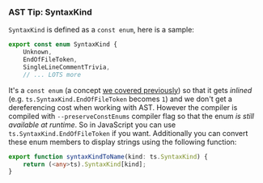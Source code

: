 ### AST Tip: SyntaxKind

`SyntaxKind` is defined as a `const enum`, here is a sample: 

```ts
export const enum SyntaxKind {
    Unknown,
    EndOfFileToken,
    SingleLineCommentTrivia,
    // ... LOTS more
```

It's a `const enum` (a concept [we covered previously](../enums.md)) so that it gets *inlined* (e.g. `ts.SyntaxKind.EndOfFileToken` becomes `1`) and we don't get a dereferencing cost when working with AST. However the compiler is compiled with `--preserveConstEnums` compiler flag so that the enum *is still available at runtime*. So in JavaScript you can use `ts.SyntaxKind.EndOfFileToken` if you want. Additionally you can convert these enum members to display strings using the following function: 

```ts
export function syntaxKindToName(kind: ts.SyntaxKind) {
    return (<any>ts).SyntaxKind[kind];
}
```

